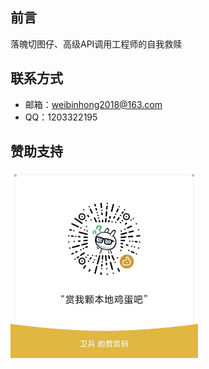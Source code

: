 ## 前言
落魄切图仔、高级API调用工程师的自我救赎
## 联系方式
* 邮箱：weibinhong2018@163.com
* QQ：1203322195
## 赞助支持
<!-- ![](../../.vuepress/public/article/folder1/code.jpg) -->
<img src="../../.vuepress/public/article/folder1/code.jpg" width="300"/>